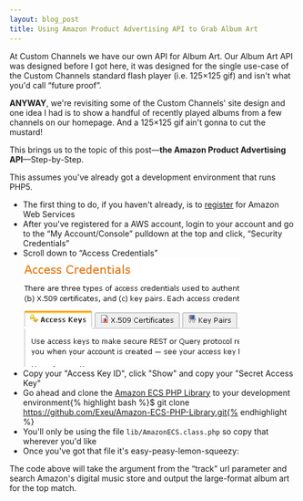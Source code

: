 ```yaml
---
layout: blog_post
title: Using Amazon Product Advertising API to Grab Album Art
---
```


At Custom Channels we have our own API for Album Art. Our Album Art API was designed
before I got here, it was designed for the single use-case of the Custom Channels standard flash player 
(i.e. 125×125 gif) and isn't what you'd call “future proof”. 

**ANYWAY**, we're revisiting some of the Custom Channels' site design and
one idea I had is to show a handful of recently played albums from a few channels
on our homepage. And a 125×125 gif ain't gonna to cut the mustard!

This brings us to the topic of this post—**the Amazon Product Advertising API**—Step-by-Step.

This assumes you've already got a development environment that runs PHP5.

* The first thing to do, if you haven't already, is to [register](http://aws.amazon.com/ "AWS Register") for Amazon Web Services
* After you've registered for a AWS account, login to your account and go to the “My Account/Console” pulldown at the top and 
click, “Security Credentials”
* Scroll down to “Access Credentials”<br><img class="blogImg" src="/images/access_credentials.png" alt="Access Credentials">
* Copy your "Access Key ID", click "Show" and copy your "Secret Access Key"
* Go ahead and clone the [Amazon ECS PHP Library](https://github.com/Exeu/Amazon-ECS-PHP-Library "Amazon ECS PHP Library") to your development environment{% highlight bash %}$ git clone https://github.com/Exeu/Amazon-ECS-PHP-Library.git{% endhighlight %}
* You'll only be using the file <code>lib/AmazonECS.class.php</code> so copy that wherever you'd like
* Once you've got that file it's easy-peasy-lemon-squeezy:
<script src="https://gist.github.com/3364600.js?file=amazon-album-art.php"> </script>
The code above will take the argument from the “track” url parameter and 
search Amazon's digital music store and output the large-format album art for the top match.
